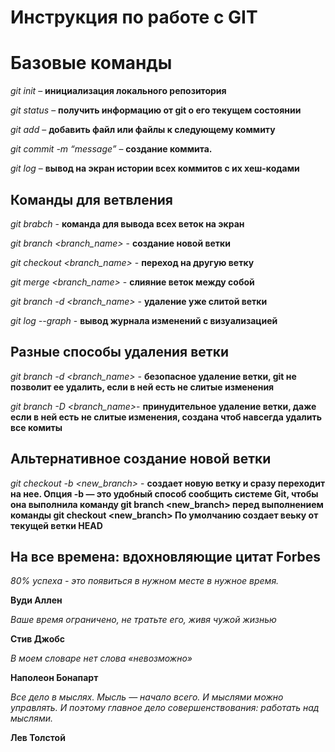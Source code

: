 # Инструкция по работе с GIT

# Базовые команды

*git init* – **инициализация локального репозитория**

*git status* – **получить информацию от git о его текущем состоянии**

*git add* – **добавить файл или файлы к следующему коммиту**

*git commit -m “message”* – **создание коммита.**

*git log* – **вывод на экран истории всех коммитов с их хеш-кодами**

## Команды для ветвления

*git brabch* - **команда для вывода всех веток на экран**

*git branch <branch_name>* - **создание новой ветки**

*git checkout <branch_name>* - **переход на другую ветку**

*git merge <branch_name>* - **слияние веток между собой**

*git branch -d <branch_name>* - **удаление уже слитой ветки**

*git log --graph* - **вывод журнала изменений с визуализацией**

## Разные способы удаления ветки

*git branch -d <branch_name>* - **безопасное удаление ветки, git не позволит ее удалить, если в ней есть не слитые изменения**

*git branch -D <branch_name>*- **принудительное удаление ветки, даже если в ней есть не слитые изменения, создана чтоб навсегда удалить все комиты**

##  Альтернативное создание новой ветки

*git checkout -b <new_branch>*  - **создает новую ветку и сразу переходит на нее. Опция -b — это удобный способ сообщить системе Git, чтобы она выполнила команду git branch <new_branch> перед выполнением команды git checkout <new_branch> По умолчанию создает веьку от текущей ветки HEAD**

## На все времена: вдохновляющие цитат Forbes

*80% успеха - это появиться в нужном месте в нужное время.*

**Вуди Аллен**

*Ваше время ограничено, не тратьте его, живя чужой жизнью*

**Стив Джобс**

*В моем словаре нет слова «невозможно»*

**Наполеон Бонапарт**

*Все дело в мыслях. Мысль — начало всего. И мыслями можно управлять. И поэтому главное дело совершенствования: работать над мыслями.*

**Лев Толстой**
